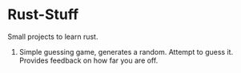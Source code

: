 # Rust-Stuff

Small projects to learn rust.

1. Simple guessing game, generates a random. Attempt to guess it. Provides feedback on how far you are off.
